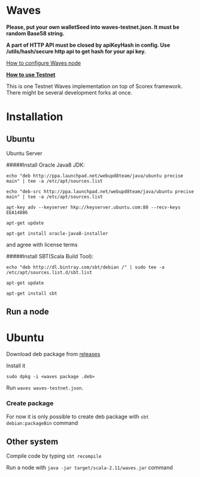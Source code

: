 # Waves

**Please, put your own walletSeed into waves-testnet.json. It must be random Base58 string.**

**A part of HTTP API must be closed by apiKeyHash in config. Use /utils/hash/secure http api to get hash for your api key.**

[How to configure Waves node](https://github.com/wavesplatform/Waves/wiki/How-to-configure-Waves-node)

**[How to use Testnet](https://github.com/wavesplatform/Waves/blob/master/Testnet.md)**

This is one Testnet Waves implementation on top of Scorex framework.
There might be several development forks at once.

# Installation
## Ubuntu

Ubuntu Server

#####Install Oracle Java8 JDK:

`echo "deb http://ppa.launchpad.net/webupd8team/java/ubuntu precise main" | tee -a /etc/apt/sources.list`

`echo "deb-src http://ppa.launchpad.net/webupd8team/java/ubuntu precise main" | tee -a /etc/apt/sources.list`

`apt-key adv --keyserver hkp://keyserver.ubuntu.com:80 --recv-keys EEA14886`

`apt-get update`

`apt-get install oracle-java8-installer`

and agree with license terms

#####Install SBT(Scala Build Tool):

`echo "deb http://dl.bintray.com/sbt/debian /" | sudo tee -a /etc/apt/sources.list.d/sbt.list`

`apt-get update`

`apt-get install sbt`


## Run a node

# Ubuntu

Download deb package from [releases](https://github.com/wavesplatform/Waves/releases)

Install it

`sudo dpkg -i <waves package .deb>`

Run `waves waves-testnet.json`.


### Create package

For now it is only possible to create deb package with `sbt debian:packageBin` command

## Other system

Compile code by typing `sbt recompile`

Run a node with `java -jar target/scala-2.11/waves.jar` command


